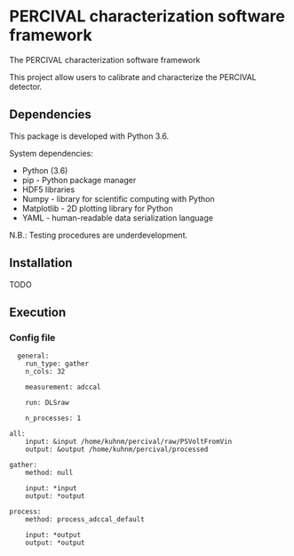 # PERCIVAL characterization software framework

The PERCIVAL characterization software framework

This project allow users to calibrate and characterize the PERCIVAL detector.

## Dependencies

This package is developed with Python 3.6.

System dependencies:
  * Python (3.6)
  * pip - Python package manager
  * HDF5 libraries 
  * Numpy - library for scientific computing with Python   
  * Matplotlib - 2D plotting library for Python
  * YAML -  human-readable data serialization language 

N.B.: Testing procedures are underdevelopment.  

## Installation

TODO 

## Execution

### Config file


```
  general:
    run_type: gather
    n_cols: 32
 
    measurement: adccal
 
    run: DLSraw
 
    n_processes: 1
 
all:
    input: &input /home/kuhnm/percival/raw/PSVoltFromVin
    output: &output /home/kuhnm/percival/processed
 
gather:
    method: null
 
    input: *input
    output: *output
 
process:
    method: process_adccal_default
 
    input: *output
    output: *output
```
